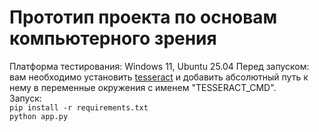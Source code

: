 # Прототип проекта по основам компьютерного зрения

Платформа тестирования: Windows 11, Ubuntu 25.04 
Перед запуском: вам необходимо установить [tesseract](https://github.com/tesseract-ocr/tesseract) и добавить абсолютный путь
к нему в переменные окружения с именем "TESSERACT_CMD".  
Запуск:  
`pip install -r requirements.txt`  
`python app.py`
